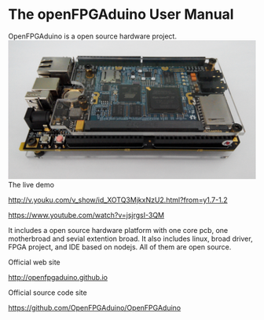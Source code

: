 # The openFPGAduino User Manual

OpenFPGAduino is a open source hardware project.
![](main.jpg)
The live demo

http://v.youku.com/v_show/id_XOTQ3MjkxNzU2.html?from=y1.7-1.2

https://www.youtube.com/watch?v=jsjrgsI-3QM

It includes a open source hardware platform with one core pcb, one motherbroad and sevial extention broad.
It also includes linux, broad driver, FPGA project, and IDE based on nodejs.
All of them are open source.

Official web site

http://openfpgaduino.github.io

Official source code site

https://github.com/OpenFPGAduino/OpenFPGAduino
